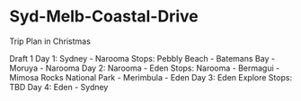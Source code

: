 # Syd-Melb-Coastal-Drive
Trip Plan in Christmas 

Draft 1 
Day 1: Sydney - Narooma 
Stops: Pebbly Beach - Batemans Bay - Moruya - Narooma
Day 2: Narooma - Eden 
Stops: Narooma - Bermagui - Mimosa Rocks National Park - Merimbula - Eden
Day 3: Eden Explore 
Stops: TBD 
Day 4: Eden - Sydney 
